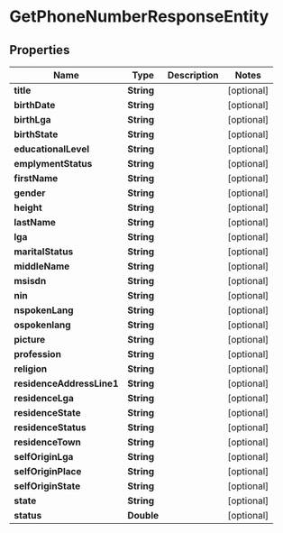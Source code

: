 

# GetPhoneNumberResponseEntity


## Properties

| Name | Type | Description | Notes |
|------------ | ------------- | ------------- | -------------|
|**title** | **String** |  |  [optional] |
|**birthDate** | **String** |  |  [optional] |
|**birthLga** | **String** |  |  [optional] |
|**birthState** | **String** |  |  [optional] |
|**educationalLevel** | **String** |  |  [optional] |
|**emplymentStatus** | **String** |  |  [optional] |
|**firstName** | **String** |  |  [optional] |
|**gender** | **String** |  |  [optional] |
|**height** | **String** |  |  [optional] |
|**lastName** | **String** |  |  [optional] |
|**lga** | **String** |  |  [optional] |
|**maritalStatus** | **String** |  |  [optional] |
|**middleName** | **String** |  |  [optional] |
|**msisdn** | **String** |  |  [optional] |
|**nin** | **String** |  |  [optional] |
|**nspokenLang** | **String** |  |  [optional] |
|**ospokenlang** | **String** |  |  [optional] |
|**picture** | **String** |  |  [optional] |
|**profession** | **String** |  |  [optional] |
|**religion** | **String** |  |  [optional] |
|**residenceAddressLine1** | **String** |  |  [optional] |
|**residenceLga** | **String** |  |  [optional] |
|**residenceState** | **String** |  |  [optional] |
|**residenceStatus** | **String** |  |  [optional] |
|**residenceTown** | **String** |  |  [optional] |
|**selfOriginLga** | **String** |  |  [optional] |
|**selfOriginPlace** | **String** |  |  [optional] |
|**selfOriginState** | **String** |  |  [optional] |
|**state** | **String** |  |  [optional] |
|**status** | **Double** |  |  [optional] |



